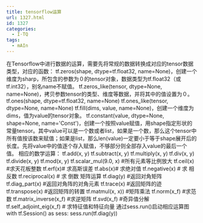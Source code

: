 ```yaml
---
title: tensorflow运算
url: 1327.html
id: 1327
categories:
  - I·TQ
tags:
  - mAIn
---
```


在Tensorflow中进行数据的运算，需要先将常规的数据转换成对应的tensor数据类型，对应的函数： tf.zeros(shape, dtype=tf.float32, name=None)，创建一个维度为sharp，所包含的参数为０的tensor对象，数据类型为tf.float32（或tf.int32），别名name不赋值。 tf.zeros\_like(tensor, dtype=None, name=None)，拷贝参数tensor的类型、维度等数据，并将其中的值设置为０。 tf.ones(shape, dtype=tf.float32, name=None) tf.ones\_like(tensor, dtype=None, name=None) tf.fill(dims, value, name=None)，创建一个维度为dims，值为value的tensor对象。 tf.constant(value, dtype=None, shape=None, name='Const')，创建一个按照value赋值，用shape指定形状的常量tensor。其中value可以是一个数或者list，如果是一个数，那么这个tensor中所有值按该数来赋值；如果是list，那么len(value)一定要小于等于shape展开后的长度。先将value中的值逐个存入赋值，不够部分则全部存入value的最后一个值。 相应的数学运算： tf.add(x, y) tf.subtract(x, y) tf.multiply(x, y) tf.div(x, y) tf.divide(x, y) tf.mod(x, y) tf.scalar\_mul(9.0, x) #所有元素等比例放大 tf.ceil(x) #求天花板整数 tf.erf(x)# 求高斯误差 tf.abs(x)# 求绝对值 tf.negative(x) # 求 相反数 tf.reciprocal(x) # 求 倒数 矩阵运算 tf.diag(y) #返回对角矩阵 tf.diag\_part(x) #返回对角阵的对角元素 tf.trace(x) #返回矩阵的迹 tf.transpose(x) #返回矩阵的转置 tf.matmul(x, x)) #矩阵乘法 tf.norm(x\_f) #求范数 tf.matrix\_inverse(x\_f) #求逆矩阵 tf.svd(x\_f) #奇异值分解 tf.self\_adjoint\_eig(x_f) # 求特征值和特征向量 通过sess.run()启动相应运算图 with tf.Session() as sess: sess.run(tf.diag(y))